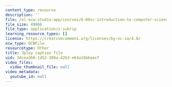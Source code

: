 ```yaml
---
content_type: resource
description: ''
file: /ol-ocw-studio-app/courses/6-00sc-introduction-to-computer-science-and-programming-spring-2011/3dcea3601d52389a42b3e64a16bbeacf_bX3jvD7XFPs.srt
file_size: 49866
file_type: application/x-subrip
learning_resource_types: []
license: https://creativecommons.org/licenses/by-nc-sa/4.0/
ocw_type: OCWFile
resourcetype: Other
title: 3play caption file
uid: 3dcea360-1d52-389a-42b3-e64a16bbeacf
video_files:
  video_thumbnail_file: null
video_metadata:
  youtube_id: null
---
```


